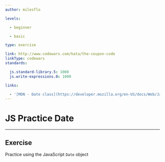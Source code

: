 ```yaml
---
author: milesflo

levels:

  - beginner

  - basic

type: exercise

link: http://www.codewars.com/kata/the-coupon-code
linkType: codewars
standards:

  js.standard-library.5: 1000
  js.write-expressions.0: 1000

links:

  - '[MDN - Date class](https://developer.mozilla.org/en-US/docs/Web/JavaScript/Reference/Global_Objects/Date)'
---
```


# JS Practice Date

---
## Exercise

Practice using the JavaScript `Date` object
